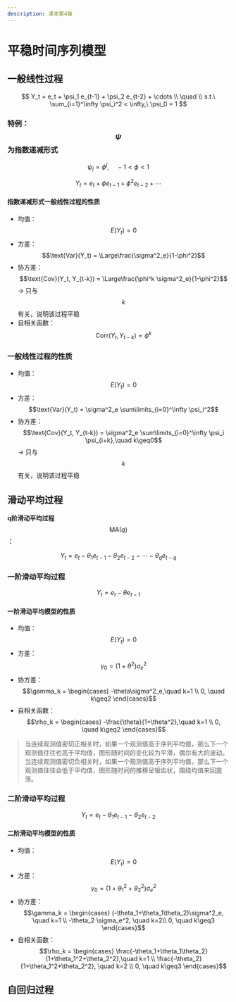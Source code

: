```yaml
---
description: 课本第4章
---
```


# 平稳时间序列模型

## 一般线性过程

$$
Y_t = e_t + \psi_1 e_{t-1} + \psi_2 e_{t-2} + \cdots \\
\quad \\
s.t.\ \sum_{i=1}^\infty \psi_i^2 < \infty,\ \psi_0 = 1
$$

### 特例：$$\psi$$为指数递减形式

$$\psi_j = \phi^j, \quad -1<\phi<1$$ 

$$
Y_t = e_t + \phi e_{t-1} + \phi^2 e_{t-2} + \cdots
$$

#### 指数递减形式一般线性过程的性质

* 均值：$$E(Y_t) = 0$$ 
* 方差：$$\text{Var}(Y_t) = \Large\frac{\sigma^2_e}{1-\phi^2}$$ 
* 协方差：$$\text{Cov}(Y_t, Y_{t-k}) = \Large\frac{\phi^k \sigma^2_e}{1-\phi^2}$$ → 只与 $$k$$ 有关，说明该过程平稳
* 自相关函数： $$\text{Corr}(Y_t, Y_{t-k}) = \phi^k$$ 

### 一般线性过程的性质

* 均值：$$E(Y_t) = 0$$ 
* 方差：$$\text{Var}(Y_t) = \sigma^2_e \sum\limits_{i=0}^\infty \psi_i^2$$ 
* 协方差：$$\text{Cov}(Y_t, Y_{t-k}) = \sigma^2_e \sum\limits_{i=0}^\infty \psi_i \psi_{i+k},\quad k\geq0$$ → 只与 $$k$$ 有关，说明该过程平稳

## 滑动平均过程

**q阶滑动平均过程** $$\text{MA}(q)$$**：**

$$
Y_t = e_t - \theta_1 e_{t-1} - \theta_2 e_{t-2} - \cdots - \theta_q e_{t-q}
$$

### 一阶滑动平均过程

$$
Y_t = e_t - \theta e_{t-1}
$$

#### 一阶滑动平均模型的性质

* 均值：$$E(Y_t) = 0$$ 
* 方差：$$\gamma_0 = (1+\theta^2)\sigma^2_e$$ 
* 协方差：$$\gamma_k = \begin{cases}  -\theta\sigma^2_e,\quad k=1 \\   0, \quad k\geq2 \end{cases}$$ 
* 自相关函数：$$\rho_k = \begin{cases}  -\frac{\theta}{1+\theta^2},\quad k=1 \\   0, \quad k\geq2 \end{cases}$$ 

> 当连续观测值密切正相关时，如果一个观测值高于序列平均值，那么下一个观测值往往也高于平均值，图形随时间的变化较为平滑，偶尔有大的波动。当连续观测值密切负相关时，如果一个观测值高于序列平均值，那么下一个观测值往往会低于平均值，图形随时间的推移呈锯齿状，围绕均值来回震荡。

### 二阶滑动平均过程

$$
Y_t = e_t - \theta_1 e_{t-1} - \theta_2 e_{t-2}
$$

#### 二阶滑动平均模型的性质

* 均值：$$E(Y_t) = 0$$ 
* 方差：$$\gamma_0 = (1+\theta_1^2+\theta_2^2)\sigma^2_e$$ 
* 协方差：$$\gamma_k = \begin{cases}  (-\theta_1+\theta_1\theta_2)\sigma^2_e, \quad k=1 \\ -\theta_2 \sigma_e^2, \quad k=2\\    0, \quad k\geq3 \end{cases}$$ 
* 自相关函数：$$\rho_k = \begin{cases}  \frac{-\theta_1+\theta_1\theta_2}{1+\theta_1^2+\theta_2^2},\quad k=1 \\  \frac{-\theta_2}{1+\theta_1^2+\theta_2^2}, \quad k=2 \\   0, \quad k\geq3 \end{cases}$$ 







## 自回归过程

















